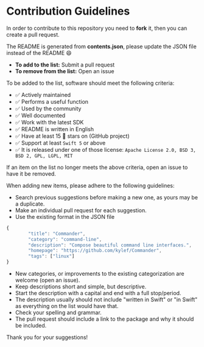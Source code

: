 # Contribution Guidelines

In order to contribute to this repository you need to **fork** it, then you can create a pull request.

The README is generated from **contents.json**, please update the JSON file instead of the README :smile:

- **To add to the list:** Submit a pull request
- **To remove from the list:** Open an issue

To be added to the list, software should meet the following criteria:

- ✅ Actively maintained
- ✅ Performs a useful function
- ✅ Used by the community
- ✅ Well documented
- ✅ Work with the latest SDK
- ✅ README is written in English
- ✅ Have at least 15 🌟 stars on (GitHub project)
- ✅ Support at least `Swift 5` or above
- ✅ It is released under one of those license: `Apache License 2.0, BSD 3, BSD 2, GPL, LGPL, MIT`


If an item on the list no longer meets the above criteria, open an issue to have it be removed.

When adding new items, please adhere to the following guidelines:

- Search previous suggestions before making a new one, as yours may be a duplicate.
- Make an individual pull request for each suggestion.
- Use the existing format in the JSON file

```js
{
		"title": "Commander",
		"category": "command-line",
		"description": "Compose beautiful command line interfaces.",
		"homepage": "https://github.com/kylef/Commander",
		"tags": ["linux"]
}
```

- New categories, or improvements to the existing categorization are welcome (open an issue).
- Keep descriptions short and simple, but descriptive.
- Start the description with a capital and end with a full stop/period.
- The description usually should not include "written in Swift" or "in Swift" as everything on the list would have that.
- Check your spelling and grammar.
- The pull request should include a link to the package and why it should be included.

Thank you for your suggestions!
